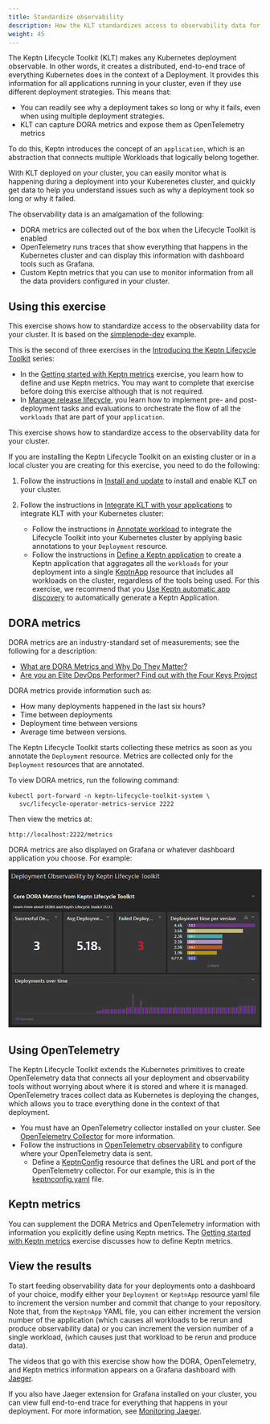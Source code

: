```yaml
---
title: Standardize observability
description: How the KLT standardizes access to observability data for Kubernetes deployments
weight: 45
---
```


The Keptn Lifecycle Toolkit (KLT) makes any Kubernetes deployment observable.
In other words, it creates a distributed, end-to-end trace
of everything Kubernetes does in the context of a Deployment.
It provides this information
for all applications running in your cluster,
even if they use different deployment strategies.
This means that:

- You can readily see why a deployment takes so long
  or why it fails, even when using multiple deployment strategies.
- KLT can capture DORA metrics and expose them as OpenTelemetry metrics

To do this,
Keptn introduces the concept of an `application`,
which is an abstraction that connects multiple
Workloads that logically belong together.

With KLT deployed on your cluster,
you can easily monitor what is happening
during a deployment into your Kuberenetes cluster,
and quickly get data to help you understand issues such as
why a deployment took so long or why it failed.

The observability data is an amalgamation of the following:

- DORA metrics are collected out of the box
  when the Lifecycle Toolkit is enabled
- OpenTelemetry runs traces that show everything that happens in the Kubernetes cluster
  and can display this information with dashboard tools
  such as Grafana.
- Custom Keptn metrics that you can use to monitor
  information from all the data providers configured in your cluster.

## Using this exercise

This exercise shows how to standardize access
to the observability data for your cluster.
It is based on the
[simplenode-dev](https://github.com/keptn-sandbox/klt-on-k3s-with-argocd)
example.

This is the second of three exercises in the
[Introducing the Keptn Lifecycle Toolkit](../##introducing-the-keptn-lifecycle-toolkit)
series:

- In the
  [Getting started with Keptn metrics](../metrics)
  exercise, you learn how to define and use Keptn metrics.
  You may want to complete that exercise before doing this exercise
  although that is not required.
- In
  [Manage release lifecycle](../orchestrate),
  you learn how to implement
  pre- and post-deployment tasks and evaluations
  to orchestrate the flow of all the `workloads`
  that are part of your `application`.

This exercise shows how to standardize access
to the observability data for your cluster.

If you are installing the Keptn Lifecycle Toolkit on an existing cluster
or in a local cluster you are creating for this exercise,
you need to do the following:

1. Follow the instructions in
   [Install and update](../../install)
   to install and enable KLT on your cluster.
1. Follow the instructions in
   [Integrate KLT with your applications](../../implementing/integrate)
   to integrate KLT with your Kubernetes cluster:

   - Follow the instructions in
     [Annotate workload](../../implementing/integrate/#basic-annotations)
     to integrate the Lifecycle Toolkit into your Kubernetes cluster
     by applying basic annotations to your `Deployment` resource.
   - Follow the instructions in
     [Define a Keptn application](../../implementing/integrate/#define-a-keptn-application)
     to create a Keptn application that aggragates
     all the `workloads` for your deployment into a single
     [KeptnApp](../../yaml-crd-ref/app) resource
     that includes all workloads on the cluster,
     regardless of the tools being used.
     For this exercise, we recommend that you
     [Use Keptn automatic app discovery](../../implementing/integrate/#use-keptn-automatic-app-discovery)
     to automatically generate a Keptn Application.

## DORA metrics

DORA metrics are an industry-standard set of measurements;
see the following for a description:

- [What are DORA Metrics and Why Do They Matter?](https://codeclimate.com/blog/dora-metrics)
- [Are you an Elite DevOps Performer?
   Find out with the Four Keys Project](https://cloud.google.com/blog/products/devops-sre/using-the-four-keys-to-measure-your-devops-performance)

DORA metrics provide information such as:

- How many deployments happened in the last six hours?
- Time between deployments
- Deployment time between versions
- Average time between versions.

The Keptn Lifecycle Toolkit starts collecting these metrics
as soon as you annotate the `Deployment` resource.
Metrics are collected only for the `Deployment` resources
that are annotated.

To view DORA metrics, run the following command:

```shell
kubectl port-forward -n keptn-lifecycle-toolkit-system \
   svc/lifecycle-operator-metrics-service 2222
```

Then view the metrics at:

```shell
http://localhost:2222/metrics
```

DORA metrics are also displayed on Grafana
or whatever dashboard application you choose.
For example:

![DORA metrics](assets/dynatrace_dora_dashboard.png)

## Using OpenTelemetry

The Keptn Lifecycle Toolkit extends the Kubernetes
primitives to create OpenTelemetry data
that connects all your deployment and observability tools
without worrying about where it is stored and where it is managed.
OpenTelemetry traces collect data as Kubernetes is deploying the changes,
which allows you to trace everything done in the context of that deployment.

- You must have an OpenTelemetry collector installed on your cluster.
  See
  [OpenTelemetry Collector](https://opentelemetry.io/docs/collector/)
  for more information.
- Follow the instructions in
  [OpenTelemetry observability](../../implementing/otel.md)
  to configure where your OpenTelemetry data is sent.
  - Define a [KeptnConfig](../../yaml-crd-ref/config.md) resource
  that defines the URL and port of the OpenTelemetry collector.
  For our example, this is in the
  [keptnconfig.yaml](https://github.com/keptn-sandbox/klt-on-k3s-with-argocd/blob/main/setup/keptn/keptnconfig.yaml)
  file.

## Keptn metrics

You can supplement the DORA Metrics and OpenTelemetry information
with information you explicitly define using Keptn metrics.
The
[Getting started with Keptn metrics](../metrics)
exercise discusses how to define Keptn metrics.

## View the results

To start feeding observability data for your deployments
onto a dashboard of your choice,
modify either your `Deployment` or `KeptnApp` resource yaml file
to increment the version number
and commit that change to your repository.
Note that, from the `KeptnApp` YAML file,
you can either increment the version number of the application
(which causes all workloads to be rerun and produce observability data)
or you can increment the version number of a single workload,
(which causes just that workload to be rerun and produce data).

The videos that go with this exercise show how the
DORA, OpenTelemetry, and Keptn metrics information
appears on a Grafana dashboard with
[Jaeger](https://grafana.com/docs/grafana-cloud/data-configuration/metrics/prometheus-config-examples/the-jaeger-authors-jaeger/).

If you also have Jaeger extension for Grafana installed on your cluster,
you can view full end-to-end trace for everything
that happens in your deployment.
For more information, see
[Monitoring Jaeger](https://www.jaegertracing.io/docs/1.45/monitoring/).
